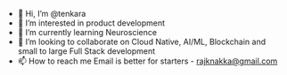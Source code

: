 - 👋 Hi, I’m @tenkara
- 👀 I’m interested in product development
- 🌱 I’m currently learning Neuroscience
- 💞️ I’m looking to collaborate on Cloud Native, AI/ML, Blockchain and small to large Full Stack development
- 📫 How to reach me Email is better for starters - rajknakka@gmail.com

<!---
tenkara/tenkara is a ✨ special ✨ repository because its `README.md` (this file) appears on your GitHub profile.
You can click the Preview link to take a look at your changes.
--->
